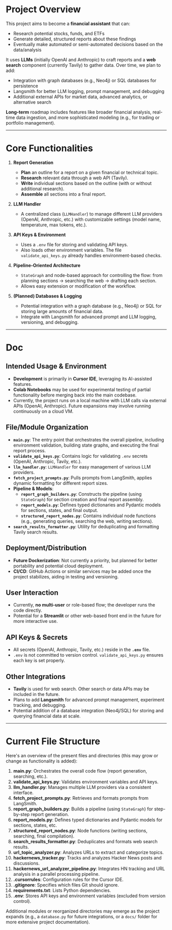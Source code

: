# Project Overview
This project aims to become a **financial assistant** that can:
- Research potential stocks, funds, and ETFs
- Generate detailed, structured reports about these findings
- Eventually make automated or semi-automated decisions based on the data/analysis

It uses **LLMs** (initially OpenAI and Anthropic) to craft reports and a **web search** component (currently Tavily) to gather data. Over time, we plan to add:
- Integration with graph databases (e.g., Neo4j) or SQL databases for persistence
- Langsmith for better LLM logging, prompt management, and debugging
- Additional external APIs for market data, advanced analytics, or alternative search

**Long-term** roadmap includes features like broader financial analysis, real-time data ingestion, and more sophisticated modeling (e.g., for trading or portfolio management).

---

# Core Functionalities

1. **Report Generation**  
   - **Plan** an outline for a report on a given financial or technical topic.  
   - **Research** relevant data through a web API (Tavily).  
   - **Write** individual sections based on the outline (with or without additional research).  
   - **Assemble** all sections into a final report.

2. **LLM Handler**  
   - A centralized class (`LLMHandler`) to manage different LLM providers (OpenAI, Anthropic, etc.) with customizable settings (model name, temperature, max tokens, etc.).

3. **API Keys & Environment**  
   - Uses a `.env` file for storing and validating API keys.  
   - Also loads other environment variables. The file `validate_api_keys.py` already handles environment-based checks.

4. **Pipeline-Oriented Architecture**  
   - `StateGraph` and node-based approach for controlling the flow: from planning sections → searching the web → drafting each section.  
   - Allows easy extension or modification of the workflow.

5. **(Planned) Databases & Logging**  
   - Potential integration with a graph database (e.g., Neo4j) or SQL for storing large amounts of financial data.  
   - Integrate with Langsmith for advanced prompt and LLM logging, versioning, and debugging.

---

# Doc

## Intended Usage & Environment
- **Development** is primarily in **Cursor IDE**, leveraging its AI-assisted features.  
- **Colab Notebooks** may be used for experimental testing of partial functionality before merging back into the main codebase.  
- Currently, the project runs on a local machine with LLM calls via external APIs (OpenAI, Anthropic). Future expansions may involve running continuously on a cloud VM.

## File/Module Organization
- **`main.py`**: The entry point that orchestrates the overall pipeline, including environment validation, building state graphs, and executing the final report process.
- **`validate_api_keys.py`**: Contains logic for validating `.env` secrets (OpenAI, Anthropic, Tavily, etc.).
- **`llm_handler.py`**: `LLMHandler` for easy management of various LLM providers.
- **`fetch_project_prompts.py`**: Pulls prompts from LangSmith, applies dynamic formatting for different report sizes.
- **Pipeline & Models**:  
   - **`report_graph_builders.py`**: Constructs the pipeline (using `StateGraph`) for section creation and final report assembly.  
   - **`report_models.py`**: Defines typed dictionaries and Pydantic models for sections, states, and final output.  
   - **`structured_report_nodes.py`**: Contains individual node functions (e.g., generating queries, searching the web, writing sections).  
- **`search_results_formatter.py`**: Utility for deduplicating and formatting Tavily search results.

## Deployment/Distribution
- **Future Dockerization**: Not currently a priority, but planned for better portability and potential cloud deployment.  
- **CI/CD**: GitHub Actions or similar services may be added once the project stabilizes, aiding in testing and versioning.

## User Interaction
- Currently, **no multi-user** or role-based flow; the developer runs the code directly.  
- Potential for a **Streamlit** or other web-based front end in the future for more interactive use.

## API Keys & Secrets
- All secrets (OpenAI, Anthropic, Tavily, etc.) reside in the **`.env`** file.  
- `.env` is not committed to version control. `validate_api_keys.py` ensures each key is set properly.

## Other Integrations
- **Tavily** is used for web search. Other search or data APIs may be included in the future.  
- Plans to add **Langsmith** for advanced prompt management, experiment tracking, and debugging.  
- Potential addition of a database integration (Neo4j/SQL) for storing and querying financial data at scale.

---

# Current File Structure

Here's an overview of the present files and directories (this may grow or change as functionality is added):

1. **main.py**: Orchestrates the overall code flow (report generation, searching, etc.).  
2. **validate_api_keys.py**: Validates environment variables and API keys.  
3. **llm_handler.py**: Manages multiple LLM providers via a consistent interface.  
4. **fetch_project_prompts.py**: Retrieves and formats prompts from LangSmith.  
5. **report_graph_builders.py**: Builds a pipeline (using `StateGraph`) for step-by-step report generation.  
6. **report_models.py**: Defines typed dictionaries and Pydantic models for sections, states, etc.  
7. **structured_report_nodes.py**: Node functions (writing sections, searching, final compilation).  
8. **search_results_formatter.py**: Deduplicates and formats web search results.  
9. **url_topic_analyzer.py**: Analyzes URLs to extract and categorize topics.
10. **hackernews_tracker.py**: Tracks and analyzes Hacker News posts and discussions.
11. **hackernews_url_analyzer_pipeline.py**: Integrates HN tracking and URL analysis in a parallel processing pipeline.
12. **.cursorrules**: Configuration rules for the Cursor IDE.
13. **.gitignore**: Specifies which files Git should ignore.
14. **requirements.txt**: Lists Python dependencies.  
15. **.env**: Stores API keys and environment variables (excluded from version control).

Additional modules or reorganized directories may emerge as the project expands (e.g., a `database.py` for future integrations, or a `docs/` folder for more extensive project documentation).
